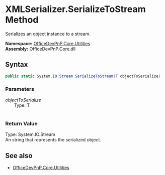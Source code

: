 # XMLSerializer.SerializeToStream Method  
Serializes an object instance to a stream.  

**Namespace:** [OfficeDevPnP.Core.Utilities](OfficeDevPnP.Core.Utilities.md)  
**Assembly:** OfficeDevPnP.Core.dll  
## Syntax
```C#
public static System.IO.Stream SerializeToStream(T objectToSerialize)
```
### Parameters
*objectToSerialize*  
&emsp;&emsp;Type: T  
&emsp;&emsp;  
  
### Return Value
Type: System.IO.Stream  
An string that represents the serialized object.

## See also
- [OfficeDevPnP.Core.Utilities](OfficeDevPnP.Core.Utilities.md)

